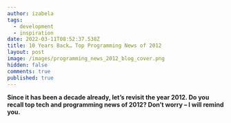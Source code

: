 ```yaml
---
author: izabela
tags:
  - development
  - inspiration
date: 2022-03-11T08:52:37.538Z
title: 10 Years Back… Top Programming News of 2012
layout: post
image: /images/programming_news_2012_blog_cover.png
hidden: false
comments: true
published: true
---
```

**Since it has been a decade already, let’s revisit the year 2012. Do you recall top tech and programming news of 2012? Don’t worry – I will remind you.**